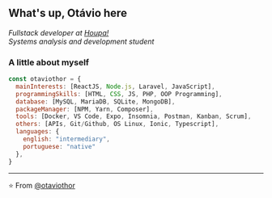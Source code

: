 <h2> What's up, Otávio here</h2>
<p>
  <em>
    Fullstack developer at <a href="http://www.unb.br">Houpa!</a>
    <br />
    Systems analysis and development student 
  </em>
</p>

### A little about myself  

```javascript
const otaviothor = {
  mainInterests: [ReactJS, Node.js, Laravel, JavaScript],
  programmingSkills: [HTML, CSS, JS, PHP, OOP Programming],
  database: [MySQL, MariaDB, SQLite, MongoDB],
  packageManager: [NPM, Yarn, Composer],
  tools: [Docker, VS Code, Expo, Insomnia, Postman, Kanban, Scrum],
  others: [APIs, Git/Github, OS Linux, Ionic, Typescript],
  languages: {
    english: "intermediary",
    portuguese: "native"
  },
}
```
---

⭐️ From [@otaviothor](https://github.com/otaviothor)
